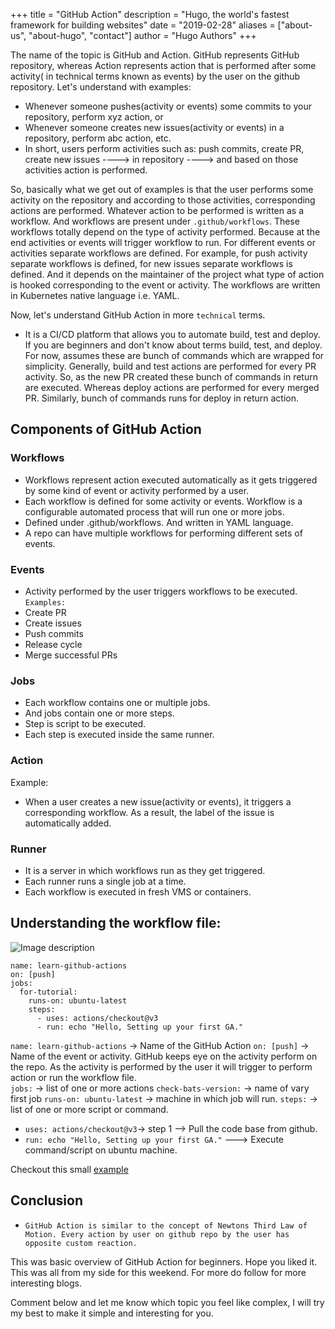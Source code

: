 +++
title = "GitHub Action"
description = "Hugo, the world's fastest framework for building websites"
date = "2019-02-28"
aliases = ["about-us", "about-hugo", "contact"]
author = "Hugo Authors"
+++

The name of the topic is GitHub and Action. GitHub represents GitHub repository, whereas Action represents action that is performed after some activity( in technical terms known as events) by the user on the github repository. 
Let's understand with examples:

- Whenever someone pushes(activity or events) some commits to your repository, perform xyz action, or
- Whenever someone creates new issues(activity or events) in a repository, perform abc action, etc. 
- In short, users perform activities such as: push commits, create PR, create new issues ----> in repository ----> and based on those activities action is performed.

So, basically what we get out of examples is that the user performs some activity on the repository and according to those activities, corresponding actions are performed. Whatever action to be performed is  written as a workflow. And workflows are present under `.github/workflows`. These workflows totally depend on the type of activity performed. Because at the end activities or events will trigger workflow to run.
For different events or activities separate workflows are defined. For example, for push activity separate workflows is defined, for new issues separate workflows is defined. And it depends on the maintainer of the project what type of action is hooked corresponding to the event or activity. The workflows are written in Kubernetes native language i.e. YAML.

Now, let's understand GitHub Action in more `technical` terms.

- It is a CI/CD platform that allows you to automate build, test and deploy. If you are beginners and don't know about terms build, test, and deploy. For now, assumes these are bunch of commands which are wrapped for simplicity. 
Generally, build and test actions are performed for every PR activity. So, as the new PR created these bunch of commands in return are executed.  Whereas deploy actions are performed for every merged PR. Similarly, bunch of commands runs for deploy in return action.

## Components of GitHub Action

### Workflows

- Workflows represent action  executed automatically as it gets triggered by some kind of  event or activity performed by a user.
- Each workflow is defined for some activity or events.
Workflow is a configurable automated process that will run one or more jobs.
- Defined under .github/workflows. And written in YAML language.
- A repo can have multiple workflows for performing different sets of events.

### Events

- Activity performed by the user triggers workflows to be executed.
`Examples:`
- Create PR
- Create issues
- Push commits
- Release cycle
- Merge successful PRs

### Jobs

- Each workflow contains one or multiple jobs.
- And jobs contain one or more steps. 
- Step is script to be executed.
- Each step is executed inside the same runner.

### Action

Example:

- When a user creates a new issue(activity or events), it triggers a corresponding workflow. As a result, the label of the issue is automatically added. 

### Runner

- It is a server in which workflows run as they get triggered.
- Each runner runs a single job at a time.
- Each workflow is executed in fresh VMS or containers.

## Understanding the workflow file:

![Image description](https://dev-to-uploads.s3.amazonaws.com/uploads/articles/6jsnux6d2us32kqbx8pe.png)

```
name: learn-github-actions
on: [push]
jobs:
  for-tutorial:
    runs-on: ubuntu-latest
    steps:
      - uses: actions/checkout@v3
      - run: echo "Hello, Setting up your first GA."
```

`name: learn-github-actions` → Name of the GitHub Action
`on: [push]` → Name of the event or activity. GitHub keeps eye on the activity perform on the repo. As the activity is performed by the user it will trigger to perform action or run the workflow file.  
`jobs:` → list of one or more actions
`check-bats-version:` → name of vary first job
`runs-on: ubuntu-latest` →  machine in which job will run.
`steps:` → list of one or more script or command.
- `uses: actions/checkout@v3`→ step 1 --> Pull the code base from github.
- `run: echo "Hello, Setting up your first GA."`  ---> Execute command/script on ubuntu machine.

Checkout this small [example](https://github.com/viveksahu26/news-app/blob/main/.github/workflows/testing-github-action.yml)

## Conclusion

- `GitHub Action is similar to the concept of Newtons Third Law of Motion. Every action by user on github repo by the user has opposite custom reaction.`

This was basic overview of GitHub Action for beginners. Hope you liked it. This was all from my side for this weekend. For more do follow for more interesting blogs.   

Comment below and let me know which topic you feel like complex, I will try my best to make it simple and interesting for you.

